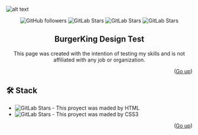 ![alt text](https://github.com/TheDevLucas/burger-king-design/blob/main/burgerking.png?raw=true)

<a name="readme-top"></a>

<div align="center">

![GitHub followers](https://img.shields.io/github/followers/TheDevLucas?style=for-the-badge)
![GitLab Stars](https://img.shields.io/github/stars/TheDevLucas/burger-king-design?style=for-the-badge)
![GitLab Stars](https://img.shields.io/github/stars/TheDevLucas/burger-king-design?style=for-the-badge)
![GitLab Stars](https://img.shields.io/github/forks/TheDevLucas/burger-king-design?style=for-the-badge)

## BurgerKing Design Test
This page was created with the intention of testing my skills and is not affiliated with any job or organization.

</div>



<p align="right">(<a href="#readme-top">Go up</a>)</p>

## 🛠️ Stack

- ![GitLab Stars](https://img.shields.io/badge/HTML5-E34F26?style=for-the-badge&logo=html5&logoColor=white) - This proyect was maded by HTML
- ![GitLab Stars](https://img.shields.io/badge/CSS3-1572B6?style=for-the-badge&logo=css3&logoColor=white) - This proyect was maded by CSS3

<p align="right">(<a href="#readme-top">Go up</a>)</p>
